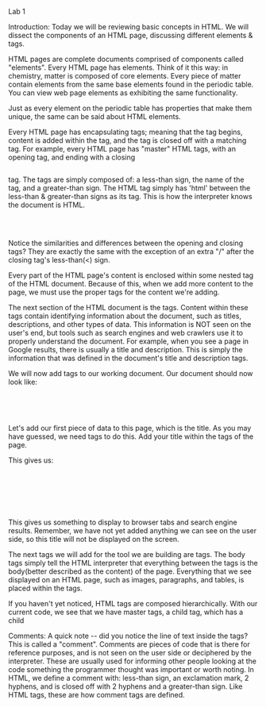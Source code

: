 Lab 1

Introduction:
Today we will be reviewing basic concepts in HTML. We will dissect the components of an HTML page, discussing different elements & tags.

HTML pages are complete documents comprised of components called "elements". Every HTML page has elements. Think of it this way: in chemistry, matter is composed of core elements. Every piece of matter contain elements from the same base elements found in the periodic table. You can view web page elements as exhibiting the same functionality.

Just as every element on the periodic table has properties that make them unique, the same can be said about HTML elements. 

Every HTML page has encapsulating tags; meaning that the tag begins, content is added within the tag, and the tag is closed off with a matching tag. For example, every HTML page has "master" HTML tags, with an opening <html> tag, and ending with a closing <pre></html></pre> tag. The tags are simply composed of: a less-than sign, the name of the tag, and a greater-than sign. The HTML tag simply has 'html' between the less-than & greater-than signs as its tag. This is how the interpreter knows the document is HTML.
<pre>
<html>
</html>
</pre>

Notice the similarities and differences between the opening and closing tags? They are exactly the same with the exception of an extra "/" after the closing tag's less-than(<) sign.

Every part of the HTML page's content is enclosed within some nested tag of the HTML document. Because of this, when we add more content to the page, we must use the proper tags for the content we're adding. 

The next section of the HTML document is the <head></head> tags. Content within these tags contain identifying information about the document, such as titles, descriptions, and other types of data. This information is NOT seen on the user's end, but tools such as search engines and web crawlers use it to properly understand the document. For example, when you see a page in Google results, there is usually a title and description. This is simply the information that was defined in the document's title and description tags.

We will now add <head> tags to our working document. Our document should now look like:
<pre>
<html>
  <head></head>
</html>
</pre>

Let's add our first piece of data to this page, which is the title. As you may have guessed, we need <title></title> tags to do this. Add your title within the <head> tags of the page.

This gives us:
<pre>
<html>
  <head>
    <title>Mikos's Awesome Quizzer Tool</title>
  </head>
</html>
</pre>

This gives us something to display to browser tabs and search engine results. Remember, we have not yet added anything we can see on the user side, so this title will not be displayed on the screen.
  
The next tags we will add for the tool we are building are <body> tags. The body tags simply tell the HTML interpreter that everything between the <body></body> tags is the body(better described as the content) of the page. Everything that we see displayed on an HTML page, such as images, paragraphs, and tables, is placed within the <body> tags.
  
If you haven't yet noticed, HTML tags are composed hierarchically. With our current code, we see that we have master <html> tags, a child <head> tag, which has a child <title> tag of its own. That being said, <head> and <body> are siblings -- where do you think this means the <body> tags are placed? Because they are siblings, <head> and <body> tags are hierchically on the same level. However, the <head> tags are always defined before the <body> tags. Let's add our <body> tags to our code:
<code>
<pre>
<html>
  <head>
    <title>Mikos's Awesome Quizzer Tool</title>
  </head>
  <body>
  </body>
</html>
</pre>
</code>

Comments:
A quick note -- did you notice the line of text inside the <html> tags? This is called a "comment". Comments are pieces of code that is there for reference purposes, and is not seen on the user side or deciphered by the interpreter. These are usually used for informing other people looking at the code something the programmer thought was important or worth noting. In HTML, we define a comment with: less-than sign, an exclamation mark, 2 hyphens, and is closed off with 2 hyphens and a greater-than sign. Like HTML tags, these are how comment tags are defined.

